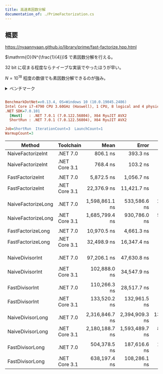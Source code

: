 ```yaml
---
title: 高速素因数分解
documentation_of: ./PrimeFactorization.cs
---
```


## 概要

https://nyaannyaan.github.io/library/prime/fast-factorize.hpp.html

$\mathrm{O}(N^{\frac{1}{4}})$ で素因数分解を行える。

32 bit に収まる程度ならナイーブな実装でやったほうが早い。

$N = 10^{18}$ 程度の数値でも素因数分解できるのが強み。

<details>
<summary>ベンチマーク</summary>

<div class="code"><pre class="hljs" id="code-body-0"><code class="language-cs">{%- raw -%}using AtCoder;
using AtCoder.Extension;
using AtCoder.Internal;
using BenchmarkDotNet.Attributes;
using BenchmarkDotNet.Configs;
using BenchmarkDotNet.Diagnosers;
using BenchmarkDotNet.Jobs;
using BenchmarkDotNet.Running;
using BenchmarkDotNet.Toolchains.CsProj;
using Kzrnm.Competitive;
using System;
using System.Collections;
using System.Collections.Generic;
using System.Diagnostics;
using System.Linq;
using System.Runtime.CompilerServices;
using System.Runtime.InteropServices;



public class BenchmarkConfig : ManualConfig
{
    static void Main(string[] args)
    {
#if DEBUG
        BenchmarkSwitcher.FromAssembly(typeof(BenchmarkConfig).Assembly).Run(args, new DebugInProcessConfig());
#else
        _ = BenchmarkRunner.Run(typeof(Benchmark).Assembly);
#endif
    }
    public BenchmarkConfig()
    {
        //AddDiagnoser(MemoryDiagnoser.Default);
        AddExporter(BenchmarkDotNet.Exporters.MarkdownExporter.GitHub);
        AddJob(Job.ShortRun.WithToolchain(CsProjCoreToolchain.NetCoreApp31));
        AddJob(Job.ShortRun.WithToolchain(CsProjCoreToolchain.NetCoreApp70));
    }
}

[Config(typeof(BenchmarkConfig))]
[GroupBenchmarksBy(BenchmarkLogicalGroupRule.ByMethod)]
public class Benchmark
{

    [Benchmark]
    [BenchmarkCategory("Factorize")]
    public long NaiveFactorizeInt()
    {
        long c = 0;
        c += MathLibEx.PrimeFactoring(99991).Count;
        c += MathLibEx.PrimeFactoring(735134400).Count;
        return c;
    }

    [Benchmark]
    [BenchmarkCategory("Factorize")]
    public long FastFactorizeInt()
    {
        long c = 0;
        c += PrimeFactorization.PrimeFactoring(99991).Count;
        c += PrimeFactorization.PrimeFactoring(735134400).Count;
        return c;
    }

    [Benchmark]
    [BenchmarkCategory("Factorize")]
    public long NaiveFactorizeLong()
    {
        long c = 0;
        c += MathLibEx.PrimeFactoring(132147483703).Count;
        c += MathLibEx.PrimeFactoring(963761198400).Count;
        return c;
    }

    [Benchmark]
    [BenchmarkCategory("Factorize")]
    public long FastFactorizeLong()
    {
        long c = 0;
        c += PrimeFactorization.PrimeFactoring(132147483703).Count;
        c += PrimeFactorization.PrimeFactoring(963761198400).Count;
        return c;
    }


    [Benchmark]
    [BenchmarkCategory("Divisor")]
    public long NaiveDivisorInt()
    {
        long c = 0;
        foreach (var x in MathLibEx.Divisor(99991)) c += x;
        foreach (var x in MathLibEx.Divisor(735134400)) c += x;
        return c;
    }

    [Benchmark]
    [BenchmarkCategory("Divisor")]
    public long FastDivisorInt()
    {
        long c = 0;
        foreach (var x in PrimeFactorization.Divisor(99991)) c += x;
        foreach (var x in PrimeFactorization.Divisor(735134400)) c += x;
        return c;
    }
    [Benchmark]
    [BenchmarkCategory("Divisor")]
    public long NaiveDivisorLong()
    {
        long c = 0;
        foreach (var x in MathLibEx.Divisor(132147483703)) c += x;
        foreach (var x in MathLibEx.Divisor(963761198400)) c += x;
        return c;
    }

    [Benchmark]
    [BenchmarkCategory("Divisor")]
    public long FastDivisorLong()
    {
        long c = 0;
        foreach (var x in PrimeFactorization.Divisor(132147483703)) c += x;
        foreach (var x in PrimeFactorization.Divisor(963761198400)) c += x;
        return c;
    }
}
{% endraw %}
    </code></pre>
    <div class="btn-area">
        <div class="btn-group"><button type="button" class="code-btn code-copy-btn hint--top hint--always hint--disable" aria-label="Copied!">Copy</button></div>
    </div>
</div>
</details>


``` ini

BenchmarkDotNet=v0.13.4, OS=Windows 10 (10.0.19045.2486)
Intel Core i7-4790 CPU 3.60GHz (Haswell), 1 CPU, 8 logical and 4 physical cores
.NET SDK=7.0.101
  [Host]   : .NET 7.0.1 (7.0.122.56804), X64 RyuJIT AVX2
  ShortRun : .NET 7.0.1 (7.0.122.56804), X64 RyuJIT AVX2

Job=ShortRun  IterationCount=3  LaunchCount=1  
WarmupCount=3  

```

| Method             | Toolchain     |           Mean |          Error |        StdDev |
| ------------------ | ------------- | -------------: | -------------: | ------------: |
| NaiveFactorizeInt  | .NET 7.0      |       806.1 ns |       393.3 ns |      21.56 ns |
| NaiveFactorizeInt  | .NET Core 3.1 |       768.4 ns |       103.2 ns |       5.66 ns |
|                    |               |                |                |               |
| FastFactorizeInt   | .NET 7.0      |     5,872.5 ns |     1,056.7 ns |      57.92 ns |
| FastFactorizeInt   | .NET Core 3.1 |    22,376.9 ns |    11,421.7 ns |     626.06 ns |
|                    |               |                |                |               |
| NaiveFactorizeLong | .NET 7.0      | 1,598,861.1 ns |   533,586.6 ns |  29,247.68 ns |
| NaiveFactorizeLong | .NET Core 3.1 | 1,685,799.4 ns |   930,786.0 ns |  51,019.52 ns |
|                    |               |                |                |               |
| FastFactorizeLong  | .NET 7.0      |    10,970.5 ns |     4,661.3 ns |     255.50 ns |
| FastFactorizeLong  | .NET Core 3.1 |    32,498.9 ns |    16,347.4 ns |     896.06 ns |
|                    |               |                |                |               |
| NaiveDivisorInt    | .NET 7.0      |    97,206.1 ns |    47,630.8 ns |   2,610.81 ns |
| NaiveDivisorInt    | .NET Core 3.1 |   102,888.0 ns |    34,547.9 ns |   1,893.69 ns |
|                    |               |                |                |               |
| FastDivisorInt     | .NET 7.0      |   110,266.3 ns |    28,517.7 ns |   1,563.15 ns |
| FastDivisorInt     | .NET Core 3.1 |   133,520.2 ns |   132,961.5 ns |   7,288.07 ns |
|                    |               |                |                |               |
| NaiveDivisorLong   | .NET 7.0      | 2,316,846.7 ns | 2,394,909.3 ns | 131,273.06 ns |
| NaiveDivisorLong   | .NET Core 3.1 | 2,180,188.7 ns | 1,593,489.7 ns |  87,344.55 ns |
|                    |               |                |                |               |
| FastDivisorLong    | .NET 7.0      |   504,378.5 ns |   187,616.6 ns |  10,283.90 ns |
| FastDivisorLong    | .NET Core 3.1 |   638,197.4 ns |   108,286.1 ns |   5,935.53 ns |

